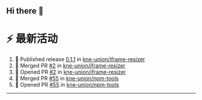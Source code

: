 ## Hi there 👋

<!--

**Here are some ideas to get you started:**

🙋‍♀️ A short introduction - what is your organization all about?
🌈 Contribution guidelines - how can the community get involved?
👩‍💻 Useful resources - where can the community find your docs? Is there anything else the community should know?
🍿 Fun facts - what does your team eat for breakfast?
🧙 Remember, you can do mighty things with the power of [Markdown](https://docs.github.com/github/writing-on-github/getting-started-with-writing-and-formatting-on-github/basic-writing-and-formatting-syntax)
-->


# ⚡ 最新活动

<!--START_SECTION:activity-->
1. 🚀 Published release [0.1.1](https://github.com/kne-union/iframe-resizer/releases/tag/0.1.1) in [kne-union/iframe-resizer](https://github.com/kne-union/iframe-resizer)
2. 🎉 Merged PR [#2](https://github.com/kne-union/iframe-resizer/pull/2) in [kne-union/iframe-resizer](https://github.com/kne-union/iframe-resizer)
3. 💪 Opened PR [#2](https://github.com/kne-union/iframe-resizer/pull/2) in [kne-union/iframe-resizer](https://github.com/kne-union/iframe-resizer)
4. 🎉 Merged PR [#55](https://github.com/kne-union/npm-tools/pull/55) in [kne-union/npm-tools](https://github.com/kne-union/npm-tools)
5. 💪 Opened PR [#55](https://github.com/kne-union/npm-tools/pull/55) in [kne-union/npm-tools](https://github.com/kne-union/npm-tools)
<!--END_SECTION:activity-->

---
